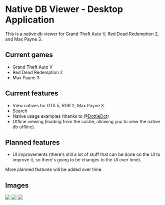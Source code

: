 # Native DB Viewer - Desktop Application
This is a native db viewer for Grand Theft Auto V, Red Dead Redemption 2, and Max Payne 3.

## Current games
- Grand Theft Auto V
- Red Dead Redemption 2
- Max Payne 3

## Current features
- View natives for GTA 5, RDR 2, Max Payne 3.
- Search
- Native usage examples (thanks to [@DottieDot](https://github.com/DottieDot))
- Offline viewing (loading from the cache, allowing you to view the native db offline).

## Planned features
- UI improvements (there's still a lot of stuff that can be done on the UI to improve it, so there's going to be changes to the UI over time).

More planned features will be added over time.

## Images
![](https://i.imgur.com/oBN1eBP.png)
![](https://i.imgur.com/VBE2mxT.png)
![](https://i.imgur.com/Arj3yBn.png)

